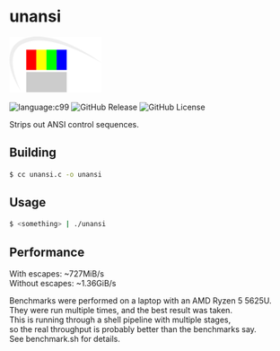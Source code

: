 # unansi

<img src="./logo.svg" height="100px">

![language:c99](https://img.shields.io/badge/language-c99-yellow)
![GitHub Release](https://img.shields.io/github/v/release/414owen/unansi)
![GitHub License](https://img.shields.io/github/license/414owen/unansi)

Strips out ANSI control sequences.

## Building

```sh
$ cc unansi.c -o unansi
```

## Usage

```sh
$ <something> | ./unansi
```

## Performance

With escapes: ~727MiB/s  
Without escapes: ~1.36GiB/s

Benchmarks were performed on a laptop with an AMD Ryzen 5 5625U.  
They were run multiple times, and the best result was taken.  
This is running through a shell pipeline with multiple stages,  
so the real throughput is probably better than the benchmarks say.  
See benchmark.sh for details.
